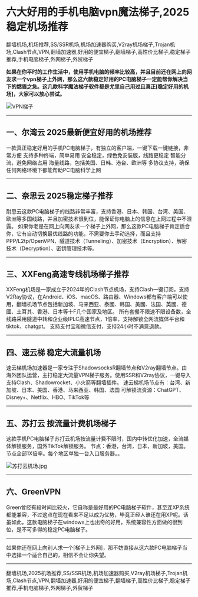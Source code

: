 # 六大好用的手机电脑vpn魔法梯子,2025稳定机场推荐

翻墙机场,机场推荐,SS/SSR机场,机场加速器购买,V2ray机场梯子,Trojan机场,Clash节点,VPN,翻墙加速器,好用的便宜梯子,翻墙梯子,高性价比梯子,稳定梯子推荐,手机电脑梯子,外网梯子,外贸梯子

**如果在你平时的工作生活中，使用手机电脑的频率比较高，并且目前还在网上向网友求一个vpn梯子上外网，那么这六款稳定好用的PC电脑梯子一定能帮你解决当下的燃眉之急。这几款科学魔法梯子软件都是尤里自己用过且真正[稳定好用的机场]，大家可以放心尝试。**

![VPN梯子](https://www.cnvintage.org/assets/files/2025-02-22/1740202909-490703-f0df4798-002b-4a93-943f-b403208f18d1.png)

-----
## 一、尔湾云 2025最新便宜好用的机场推荐


一款真正稳定好用的手机PC电脑梯子，有独立的客户端，一键下载一键链接，非常方便
支持多种终端，简单易用
安全稳定，绿色免安装版，线路更稳定
智能分流，避免网络占用
海量线路，包括美国、日韩、港台、欧洲等
多协议支持，确保任何网络环境下都能帮助PC电脑科学上网

-----
## 二、奈思云 2025稳定梯子推荐

耐思云这款PC电脑梯子的线路非常丰富，支持香港、日本、韩国、台湾、美国、欧洲等多国线路，并且加密技术很到位，能保证你电脑上的信息在上网过程中不泄露。
如果你老是在网上向网友求一个梯子上外网，那么这款PC电脑梯子肯定适合你，它有自动切换最优线路的功能，不需要你去手动选择，而且支持PPP/L2tp/OpenVPN、隧道技术（Tunneling）、加密技术（Encryption）、解密技术（Decryption）、密钥管理技术等。

-----

## 三、XXFeng高速专线机场梯子推荐


XXFeng机场是一家成立于2024年的Clash节点机场，支持Clash一键订阅，支持V2Ray协议，在Android、iOS、macOS、路由器、Windows都有客户端可以使用，翻墙机场节点包括新加坡、马来西亚、泰國、韩国、美國、法国、英國、德國、土耳其、香港、日本等十F几个国家及地区。
所有套餐不限速不限设备数，全线路采用隧道中转和企业级IPLC高速节点，1倍率，支持解锁全网流媒体平台和tiktok、chatgpt。
支持支付宝和微信支付，支持24小时不满意退款。

---

## 四、速云梯 稳定大流量机场

速云梯机场加速器是一家专注于ShadowsocksR翻墙节点和V2ray翻墙节点。由海外团队运营，主打稳定大流量VPN梯子服务。使用SSR和V2ray协议，一键导入支持Clash、Shadowrocket、小火箭等翻墙插件。
速云梯机场节点有：台湾、新加坡、日本、美国、香港、马来西亚、韩国、法国
可解锁流资源：ChatGPT、Disney+、Netflix、HBO、TikTok等

---
## 五、苏打云 按流量计费机场梯子


这款手机PC电脑梯子苏打云机场按流量计费不限时，国内中转优化加速，全流媒体解锁服务，国外TikTok解锁服务。
节点：香港，台湾，日本，新加坡，美国。节点全部1X倍率。每个地区单独一台入口服务器。。

![苏打云机场.jpg](https://s2.loli.net/2024/02/20/ywae2U3rYLPuOZR.jpg)

-----

## 六、GreenVPN
Green曾经有段时间比较火，它自称是最好用的PC电脑梯子软件，甚至连XP系统都能兼容，不过这点在现在看来不足以成为优势，毕竟正经人谁还在用XP呢。话虽如此，这款电脑梯子在windows上也出奇的好用，系统兼容性方面做的很到位，是不可多得的稳定PC电脑梯子。


-----

如果你还在网上向别人求一个[梯子上外网]，那不妨直接从这六款PC电脑梯子当中选择一个适合自己的，相信不会让你失望。

---

翻墙机场,2025机场推荐,SS/SSR机场,机场加速器购买,V2ray机场梯子,Trojan机场,Clash节点,VPN,翻墙加速器,好用的便宜梯子,翻墙梯子,高性价比梯子,稳定梯子推荐,手机电脑梯子,外网梯子,外贸梯子

